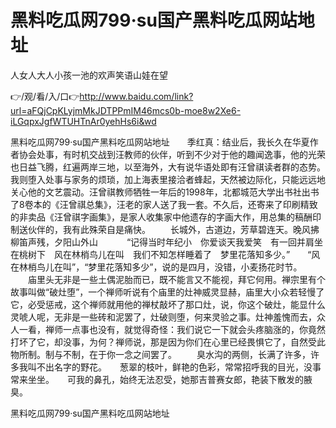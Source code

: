 # 黑料吃瓜网799·su国产黑料吃瓜网站地址
人女人大人小孩一池的欢声笑语山娃在望

👉/观/看/入/口👉http://www.baidu.com/link?url=aFQjCpKLyjmMkJDTPPmIM46mcs0b-moe8w2Xe6-iLGqpxJgfWTUHTnAr0yehHs6i&wd

黑料吃瓜网799·su国产黑料吃瓜网站地址　　季红真：结业后，我长久在华夏作者协会处事，有时机交战到汪教师的伙伴，听到不少对于他的趣闻逸事，他的光荣也日益飞腾，红遍两岸三地，以至海外，大有说华语处即有汪曾祺读者群的态势。我则堕入处事与家务的烦琐，加上海表里接洽者蜂起，天然被边际化，只能远远地关心他的文艺震动。汪曾祺教师牺牲一年后的1998年，北都城范大学出书社出书了8卷本的《汪曾祺总集》，汪老的家人送了我一套。不久后，还寄来了印刷精致的非卖品《汪曾祺字画集》，是家人收集家中他遗存的字画大作，用总集的稿酬印制送伙伴的，我有此殊荣自是痛快。
　　长城外，古道边，芳草碧连天。晚风拂柳笛声残，夕阳山外山
　　　“记得当时年纪小　你爱谈天我爱笑　有一回并肩坐在桃树下　风在林梢鸟儿在叫　我们不知怎样睡着了　梦里花落知多少。”　　“风在林梢鸟儿在叫”，“梦里花落知多少”，说的是四月，没错，小麦扬花时节。
　　庙里头无非是一些土偶泥胎而已，既不能言又不能视，拜它何用。禅宗里有个故事叫做“破灶堕”，一个禅师听说有个庙里的灶神威灵显赫，庙里大小众若轻慢了它，必受惩戒，这个禅师就用他的禅杖敲坏了那口灶，说，你这个破灶，能显什么灵唬人呢，无非是一些砖和泥罢了，灶破则堕，何来灵验之事。灶神羞愧而去，众人一看，禅师一点事也没有，就觉得奇怪：我们说它一下就会头疼脑涨的，你竟然打坏了它，却没事，为何？禅师说，那是因为你们在心里已经畏惧它了，自然受此物所制。制与不制，在于你一念之间罢了。
　　臭水沟的两侧，长满了许多，许多我叫不出名字的野花。　　葱翠的枝叶，鲜艳的色彩，常常招呼我的目光，没事常来坐坐。　　可我的鼻孔，始终无法忍受，她那吉普赛女郎，艳装下散发的腋臭。

黑料吃瓜网799·su国产黑料吃瓜网站地址
